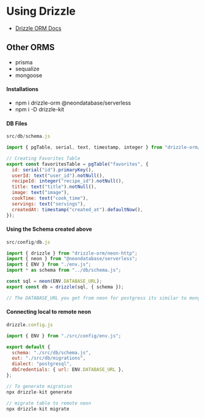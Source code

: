 # Using Drizzle

- [Drizzle ORM Docs](https://orm.drizzle.team/docs/overview)
## Other ORMS
- prisma
- sequalize
- mongoose


#### Installations

- npm i drizzle-orm @neondatabase/serverless
- npm i -D drizzle-kit

#### DB Files

```js
src/db/schema.js

import { pgTable, serial, text, timestamp, integer } from "drizzle-orm/pg-core";

// Creating Favorites Table
export const favoritesTable = pgTable("favorites", {
  id: serial("id").primaryKey(),
  userId: text("user_id").notNull(),
  recipeId: integer("recipe_id").notNull(),
  title: text("title").notNull(),
  image: text("image"),
  cookTime: text("cook_time"),
  servings: text("servings"),
  createdAt: timestamp("created_at").defaultNow(),
});

```

#### Using the Schema created above

```js
src/config/db.js

import { drizzle } from "drizzle-orm/neon-http";
import { neon } from "@neondatabase/serverless";
import { ENV } from "./env.js";
import * as schema from "../db/schema.js";

const sql = neon(ENV.DATABASE_URL);
export const db = drizzle(sql, { schema });

// The DATABASE_URL you get from neon for postgress its similar to mongodb atlas for mongodb
```

#### Connecting local to remote neon

```js
drizzle.config.js

import { ENV } from "./src/config/env.js";

export default {
  schema: "./src/db/schema.js",
  out: "./src/db/migrations",
  dialect: "postgresql",
  dbCredentials: { url: ENV.DATABASE_URL },
};

// To generate migration
npx drizzle-kit generate

// migrate table to remote neon
npx drizzle-kit migrate

```
